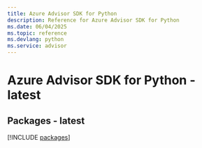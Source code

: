 ```yaml
---
title: Azure Advisor SDK for Python
description: Reference for Azure Advisor SDK for Python
ms.date: 06/04/2025
ms.topic: reference
ms.devlang: python
ms.service: advisor
---
```

# Azure Advisor SDK for Python - latest
## Packages - latest
[!INCLUDE [packages](advisor-index.md)]